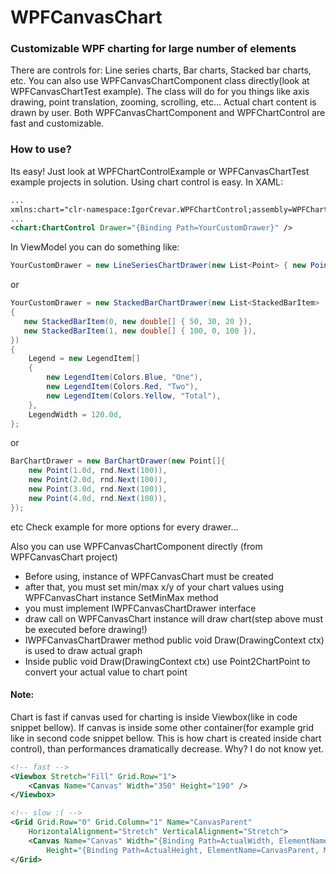 # WPFCanvasChart

### Customizable WPF charting for large number of elements
There are controls for: Line series charts, Bar charts, Stacked bar charts, etc. 
You can also use WPFCanvasChartComponent class directly(look at WPFCanvasChartTest example). The class will do for you things like axis drawing, point translation, zooming, scrolling, etc... Actual chart content is drawn by user.
Both WPFCanvasChartComponent and WPFChartControl are fast and customizable.

### How to use?
Its easy! Just look at WPFChartControlExample or WPFCanvasChartTest example projects in solution.
Using chart control is easy. In XAML:
``` xml
...
xmlns:chart="clr-namespace:IgorCrevar.WPFChartControl;assembly=WPFChartControl"
...
<chart:ChartControl Drawer="{Binding Path=YourCustomDrawer}" />
```
In ViewModel you can do something like:
``` c#
YourCustomDrawer = new LineSeriesChartDrawer(new List<Point> { new Point(10, 20), new Point(20, 40) });
```
or
``` c#
YourCustomDrawer = new StackedBarChartDrawer(new List<StackedBarItem>
{
   new StackedBarItem(0, new double[] { 50, 30, 20 }),
   new StackedBarItem(1, new double[] { 100, 0, 100 }),
})
{
	Legend = new LegendItem[]
	{
		new LegendItem(Colors.Blue, "One"),
		new LegendItem(Colors.Red, "Two"),
		new LegendItem(Colors.Yellow, "Total"),
	},
	LegendWidth = 120.0d,
};
```
or
``` c#
BarChartDrawer = new BarChartDrawer(new Point[]{
	new Point(1.0d, rnd.Next(100)),
	new Point(2.0d, rnd.Next(100)),
	new Point(3.0d, rnd.Next(100)),
	new Point(4.0d, rnd.Next(100)),
});
```
etc
Check example for more options for every drawer...

Also you can use WPFCanvasChartComponent directly (from WPFCanvasChart project)
- Before using, instance of WPFCanvasChart must be created
- after that, you must set min/max x/y of your chart values using WPFCanvasChart  instance SetMinMax method
- you must implement IWPFCanvasChartDrawer interface
- draw call on WPFCanvasChart instance will draw chart(step above must be executed before drawing!)
- IWPFCanvasChartDrawer method public void Draw(DrawingContext ctx) is used to draw actual graph
- Inside public void Draw(DrawingContext ctx) use Point2ChartPoint to convert your actual value to chart point

#### Note:
Chart is fast if canvas used for charting is inside Viewbox(like in code snippet bellow). If canvas is inside some other container(for example grid like in second code snippet bellow. This is how chart is created inside chart control), than performances dramatically decrease. Why? I do not know yet.
``` xml
<!-- fast -->
<Viewbox Stretch="Fill" Grid.Row="1">
	<Canvas Name="Canvas" Width="350" Height="190" />
</Viewbox>

<!-- slow :( -->
<Grid Grid.Row="0" Grid.Column="1" Name="CanvasParent" 
	HorizontalAlignment="Stretch" VerticalAlignment="Stretch">
	<Canvas Name="Canvas" Width="{Binding Path=ActualWidth, ElementName=CanvasParent, Mode=OneWay}"
		Height="{Binding Path=ActualHeight, ElementName=CanvasParent, Mode=OneWay}"/>
</Grid>
```

